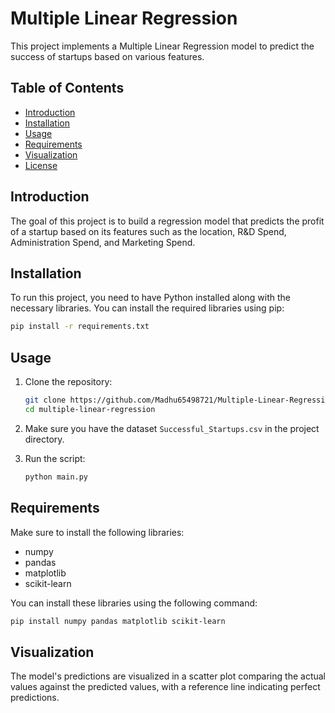 # Multiple Linear Regression

This project implements a Multiple Linear Regression model to predict the success of startups based on various features.

## Table of Contents

- [Introduction](#introduction)
- [Installation](#installation)
- [Usage](#usage)
- [Requirements](#requirements)
- [Visualization](#visualization)
- [License](#license)

## Introduction

The goal of this project is to build a regression model that predicts the profit of a startup based on its features such as the location, R&D Spend, Administration Spend, and Marketing Spend.

## Installation

To run this project, you need to have Python installed along with the necessary libraries. You can install the required libraries using pip:

```bash
pip install -r requirements.txt
```

## Usage

1. Clone the repository:

   ```bash
   git clone https://github.com/Madhu65498721/Multiple-Linear-Regression.git
   cd multiple-linear-regression
   ```

2. Make sure you have the dataset `Successful_Startups.csv` in the project directory.

3. Run the script:

   ```bash
   python main.py
   ```

## Requirements

Make sure to install the following libraries:

- numpy
- pandas
- matplotlib
- scikit-learn

You can install these libraries using the following command:

```bash
pip install numpy pandas matplotlib scikit-learn
```

## Visualization

The model's predictions are visualized in a scatter plot comparing the actual values against the predicted values, with a reference line indicating perfect predictions.


